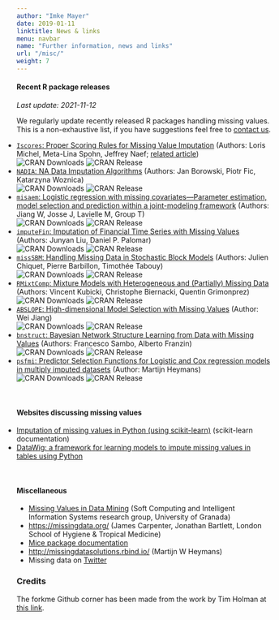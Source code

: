 ```yaml
---
author: "Imke Mayer"
date: 2019-01-11
linktitle: News & links
menu: navbar
name: "Further information, news and links"
url: "/misc/"
weight: 7
---
```


#### Recent R package releases
<i>Last update: 2021-11-12</i>

We regularly update recently released R packages handling missing values. This is a non-exhaustive list, if you have suggestions feel free to <a href="/contact/">contact us</a>.

<ul class="list-group" id="packages-list">
<li class="list-group-item"><a href="https://cran.r-project.org/web/packages/Iscores/index.html" target="_blank"><code>Iscores</code>: Proper Scoring Rules for Missing Value Imputation</a> (Authors: Loris Michel, Meta-Lina Spohn, Jeffrey Naef; <a href="https://arxiv.org/abs/2106.03742" target="_blank">related article</a>) <br>
    <img src="https://cranlogs.r-pkg.org/badges/Iscores" alt="CRAN Downloads">
    <img src="https://www.r-pkg.org/badges/last-release/Iscores" alt="CRAN Release"> <br>
	</li>
<li class="list-group-item"><a href="https://cran.r-project.org/web/packages/NADIA/index.html" target="_blank"><code>NADIA</code>: NA Data Imputation Algorithms</a> (Authors: Jan Borowski, Piotr Fic, Katarzyna Woznica)<br>
    <img src="https://cranlogs.r-pkg.org/badges/NADIA" alt="CRAN Downloads">
    <img src="https://www.r-pkg.org/badges/last-release/NADIA" alt="CRAN Release"> <br>
	</li>
<li class="list-group-item"><a href="https://cran.r-project.org/web/packages/misaem/index.html" target="_blank"><code>misaem</code>: Logistic regression with missing covariates—Parameter estimation, model selection and prediction within a joint-modeling framework</a> (Authors: Jiang W, Josse J, Lavielle M, Group T)<br>
    <img src="https://cranlogs.r-pkg.org/badges/misaem" alt="CRAN Downloads">
    <img src="https://www.r-pkg.org/badges/last-release/misaem" alt="CRAN Release"> <br>
	</li>
<li class="list-group-item"><a href="https://cran.r-project.org/web/packages/imputeFin/index.html" target="_blank"><code>imputeFin</code>: Imputation of Financial Time Series with Missing Values</a> (Authors: Junyan Liu, Daniel P. Palomar)<br>
    <img src="https://cranlogs.r-pkg.org/badges/imputeFin" alt="CRAN Downloads">
    <img src="https://www.r-pkg.org/badges/last-release/imputeFin" alt="CRAN Release"> <br>
	</li>
<li class="list-group-item"><a href="https://cran.r-project.org/web/packages/missSBM/index.html" target="_blank"><code>missSBM</code>: Handling Missing Data in Stochastic Block Models</a> (Authors: Julien Chiquet, Pierre Barbillon, Timothée Tabouy)<br>
    <img src="https://cranlogs.r-pkg.org/badges/missSBM" alt="CRAN Downloads">
    <img src="https://www.r-pkg.org/badges/last-release/missSBM" alt="CRAN Release"> <br>
	</li>
<li class="list-group-item"><a href="https://cran.r-project.org/web/packages/RMixtComp/index.html" target="_blank"><code>RMixtComp</code>: Mixture Models with Heterogeneous and (Partially) Missing Data</a> (Authors: Vincent Kubicki, Christophe Biernacki, Quentin Grimonprez)<br>
    <img src="https://cranlogs.r-pkg.org/badges/RMixtComp" alt="CRAN Downloads">
    <img src="https://www.r-pkg.org/badges/last-release/RMixtComp" alt="CRAN Release"> <br>
	</li>
<li class="list-group-item"><a href="https://github.com/wjiang94/ABSLOPE" target="_blank"><code>ABSLOPE</code>: High-dimensional Model Selection with Missing Values</a> (Author: Wei Jiang)<br>
    <img src="https://cranlogs.r-pkg.org/badges/ABSLOPE" alt="CRAN Downloads">
    <img src="https://www.r-pkg.org/badges/last-release/ABSLOPE" alt="CRAN Release"> <br>
	</li>
<li class="list-group-item"><a href="https://cran.r-project.org/web/packages/bnstruct/index.html" target="_blank"><code>bnstruct</code>: Bayesian Network Structure Learning from Data with Missing Values</a> (Authors: Francesco Sambo, Alberto Franzin)<br>
    <img src="https://cranlogs.r-pkg.org/badges/bnstruct" alt="CRAN Downloads">
    <img src="https://www.r-pkg.org/badges/last-release/bnstruct" alt="CRAN Release"> <br>
	</li>
<li class="list-group-item"> <a href="https://cran.r-project.org/web/packages/psfmi/index.html" target="_blank"><code>psfmi</code>: Predictor Selection Functions for Logistic and Cox regression models in multiply imputed datasets</a> (Author: Martijn Heymans)
<br>
    <img src="https://cranlogs.r-pkg.org/badges/psfmi" alt="CRAN Downloads">
    <img src="https://www.r-pkg.org/badges/last-release/psfmi" alt="CRAN Release">
	</li>
</ul>

</br>

#### Websites discussing missing values

<ul class="list-group" id="websites-list">
<li class="list-group-item"> <a href="https://scikit-learn.org/0.21/modules/impute.html" target="_blank">Imputation of missing values in Python (using scikit-learn)</a> (scikit-learn documentation)</li>
<li class="list-group-item"> <a href="https://datawig.readthedocs.io/en/latest/#" target="_blank">DataWig: a framework for learning models to impute missing values in tables using Python</a></li>
</ul>
<br>


#### Miscellaneous

- [Missing Values in Data Mining](https://sci2s.ugr.es/MVDM) (Soft Computing and Intelligent Information Systems research group, University of Granada)
- https://missingdata.org/ (James Carpenter, Jonathan Bartlett, London School of Hygiene & Tropical Medicine)
- [Mice package documentation](https://stefvanbuuren.name/mice/)
- http://missingdatasolutions.rbind.io/ (Martijn W Heymans)
- Missing data on [Twitter](https://twitter.com/hashtag/missingdata)

### Credits

The forkme Github corner has been made from the work by Tim Holman at <a href="https://github.com/tholman/github-corners">this link</a>.

<style type="text/css">
#up-events-list
{
	padding: 0px;
}
#past-events-list
{
	padding: 0px;
}
#misc-list
{
	padding: 0px;
}
#websites-list
{
	padding: 0px;
}
#packages-list
{
	padding: 0px;
}
</style>
